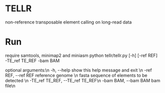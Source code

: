 # TELLR

non-reference transposable element calling on long-read data 

# Run
require samtools, minimap2 and miniasm
python tellr/tellr.py [-h] [-ref REF] -TE_ref TE_REF -bam BAM


optional arguments:\n
  -h, --help            show this help message and exit \n
  -ref REF, --ref REF   reference genome \n
                        fasta sequence of elements to be detected \n
  -TE_ref TE_REF, --TE_ref TE_REF\n
  -bam BAM, --bam BAM   bam file\n